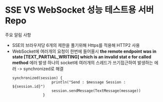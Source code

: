 # SSE VS WebSocket 성능 테스트용 서버 Repo

주요 알림 사항
- SSE의 브라우저당 6개의 제한을 풀기위해 Https를 적용해 HTTP2 사용
- WebSocket에 여러개의 요청이 한번에 들어올시 **the remote endpoint was in state [TEXT_PARTIAL_WRITING] which is an invalid stat e for called method** 에러 발생
  하나의 socket에 여러개의 스레드가 쓰기접근하여 발생하는 에러 -> synchronized로 해결
  ```
  synchronized(session) {
                    println("Send : $message Session : ${session.id}")
                    session.sendMessage(TextMessage(message))
                }
  ```
